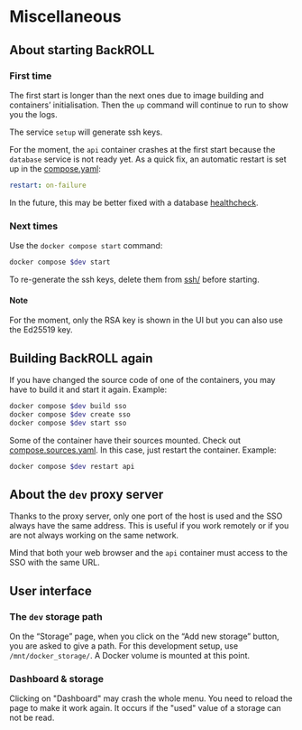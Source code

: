 # Miscellaneous

## About starting BackROLL

### First time

The first start is longer than the next ones due to image building and containers’ initialisation. Then the `up` command will continue to run to show you the logs.

The service `setup` will generate ssh keys.

For the moment, the `api` container crashes at the first start because the `database` service is not ready yet. As a quick fix, an automatic restart is set up in the [compose.yaml](./compose.yaml#L38):

```yaml
restart: on-failure
```

In the future, this may be better fixed with a database [healthcheck](https://docs.docker.com/compose/compose-file/05-services/#healthcheck).

### Next times

Use the `docker compose start` command:

```bash
docker compose $dev start
```

To re-generate the ssh keys, delete them from [ssh/](./ssh/) before starting.

#### Note

For the moment, only the RSA key is shown in the UI but you can also use the Ed25519 key.

## Building BackROLL again

If you have changed the source code of one of the containers, you may have to build it and start it again. Example:

```bash
docker compose $dev build sso
docker compose $dev create sso
docker compose $dev start sso
```

Some of the container have their sources mounted. Check out [compose.sources.yaml](./compose.source.yaml). In this case, just restart the container. Example:

```bash
docker compose $dev restart api
```

## About the `dev` proxy server

Thanks to the proxy server, only one port of the host is used and the SSO always have the same address. This is useful if you work remotely or if you are not always working on the same network.

Mind that both your web browser and the `api` container must access to the SSO with the same URL.

## User interface

### The `dev` storage path

On the “Storage” page, when you click on the “Add new storage” button, you are asked to give a path. For this development setup, use `/mnt/docker_storage/`. A Docker volume is mounted at this point.

### Dashboard & storage

Clicking on "Dashboard" may crash the whole menu. You need to reload the page to make it work again. It occurs if the "used" value of a storage can not be read.
